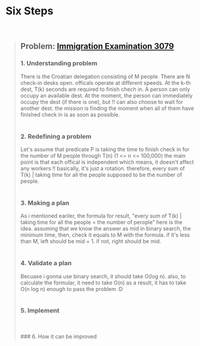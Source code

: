 # Six Steps
<br />

> ## Problem: [Immigration Examination 3079](https://www.acmicpc.net/problem/3079)
>
> ### 1. Understanding problem
>  There is the Croatian delegation consisting of M people. There are N check-in desks open.
  officals operate at different speeds. At the k-th dest, T(k) seconds are required to finish chech in.
  A person can only occupy an available dest. At the moment, the person can immediately occupy the dest
  (if there is one), but !! can also choose to wait for another dest. the mission is finding the moment
  when all of them have finished check in is as soon as possible.
> <br />
> <br />
> ### 2. Redefining a problem
>  Let's assume that predicate P is taking the time to finish check in for the number of M people through T(n) 
  (1 <= n <= 100,000) the main point is that each offical is independent which means, it doesn't affect 
  any workers !! basically, it's just a rotation. therefore, every sum of T(k) | taking time for 
  all the people supposed to be the number of people.
> <br />
> <br />
> ### 3. Making a plan
>  As i mentioned eariler, the formula for result, "every sum of T(k) | taking time for 
  all the people = the number of perople" here is the idea. assuming that we know the answer 
  as mid in binary search, the minimum time, then, check it equals to M with the formula. 
  if it's less than M, left should be mid + 1. if not, right should be mid.
> <br />
> <br />
> ### 4. Validate a plan
>  Becuase i gonna use binary search, it should take O(log n). also, to calculate the formular, it need 
   to take O(n) as a result, it has to take O(n log n) enough to pass the problem :D
> <br />
> <br />
> ### 5. Implement
>
> <br /> 
> <br />
> ### 6. How it can be improved
>
>
>

